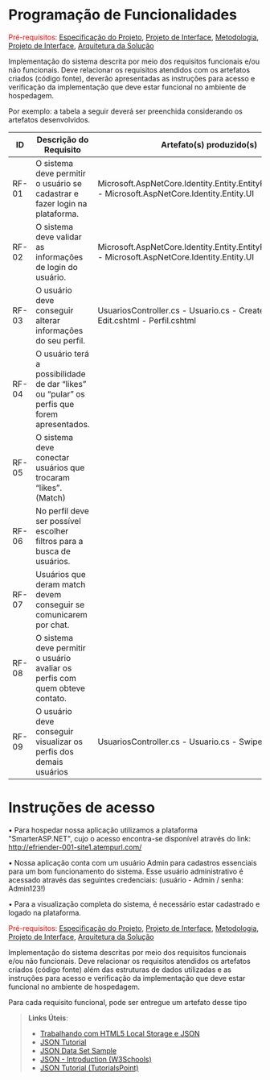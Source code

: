 # Programação de Funcionalidades

<span style="color:red">Pré-requisitos: <a href="2-Especificação do Projeto.md"> Especificação do Projeto</a></span>, <a href="3-Projeto de Interface.md"> Projeto de Interface</a>, <a href="4-Metodologia.md"> Metodologia</a>, <a href="3-Projeto de Interface.md"> Projeto de Interface</a>, <a href="5-Arquitetura da Solução.md"> Arquitetura da Solução</a>

Implementação do sistema descrita por meio dos requisitos funcionais e/ou não funcionais. Deve relacionar os requisitos atendidos com os artefatos criados (código fonte), deverão apresentadas as instruções para acesso e verificação da implementação que deve estar funcional no ambiente de hospedagem.

Por exemplo: a tabela a seguir deverá ser preenchida considerando os artefatos desenvolvidos.

|ID    | Descrição do Requisito  | Artefato(s) produzido(s) |
|------|-----------------------------------------|----|
|RF-01| O sistema deve permitir o usuário se cadastrar e fazer login na plataforma.   | Microsoft.AspNetCore.Identity.Entity.EntityFrameworkCore - Microsoft.AspNetCore.Identity.Entity.UI  | 
|RF-02| O sistema deve validar as informações de login do usuário.  | Microsoft.AspNetCore.Identity.Entity.EntityFrameworkCore - Microsoft.AspNetCore.Identity.Entity.UI |
|RF-03|O usuário deve conseguir alterar informações do seu perfil.  | UsuariosController.cs - Usuario.cs - Create.cshtml - Edit.cshtml - Perfil.cshtml  | 
|RF-04| O usuário terá a possibilidade de dar “likes” ou “pular” os perfis que forem apresentados. |  |
|RF-05|O sistema deve conectar usuários que trocaram “likes”. (Match)  |   | 
|RF-06|No perfil deve ser possível escolher filtros para a busca de usuários. |  |
|RF-07| Usuários que deram match devem conseguir se comunicarem por chat.  |   | 
|RF-08| O sistema deve permitir o usuário avaliar os perfis com quem obteve contato.   | |
|RF-09| O usuário deve conseguir visualizar os perfis dos demais usuários  |  UsuariosController.cs - Usuario.cs - Swipe.cshtml  |

# Instruções de acesso

• Para hospedar nossa aplicação utilizamos a plataforma "SmarterASP.NET", cujo o acesso encontra-se disponível através do link: http://efriender-001-site1.atempurl.com/

• Nossa aplicação conta com um usuário Admin para cadastros essenciais para um bom funcionamento do sistema. Esse usuário administrativo é acessado através das seguintes credenciais: (usuário - Admin / senha: Admin123!)

• Para a visualização completa do sistema, é necessário estar cadastrado e logado na plataforma.  

<span style="color:red">Pré-requisitos: <a href="2-Especificação do Projeto.md"> Especificação do Projeto</a></span>, <a href="3-Projeto de Interface.md"> Projeto de Interface</a>, <a href="4-Metodologia.md"> Metodologia</a>, <a href="3-Projeto de Interface.md"> Projeto de Interface</a>, <a href="5-Arquitetura da Solução.md"> Arquitetura da Solução</a>

Implementação do sistema descritas por meio dos requisitos funcionais e/ou não funcionais. Deve relacionar os requisitos atendidos os artefatos criados (código fonte) além das estruturas de dados utilizadas e as instruções para acesso e verificação da implementação que deve estar funcional no ambiente de hospedagem.

Para cada requisito funcional, pode ser entregue um artefato desse tipo

> **Links Úteis**:
>
> - [Trabalhando com HTML5 Local Storage e JSON](https://www.devmedia.com.br/trabalhando-com-html5-local-storage-e-json/29045)
> - [JSON Tutorial](https://www.w3resource.com/JSON)
> - [JSON Data Set Sample](https://opensource.adobe.com/Spry/samples/data_region/JSONDataSetSample.html)
> - [JSON - Introduction (W3Schools)](https://www.w3schools.com/js/js_json_intro.asp)
> - [JSON Tutorial (TutorialsPoint)](https://www.tutorialspoint.com/json/index.htm)
